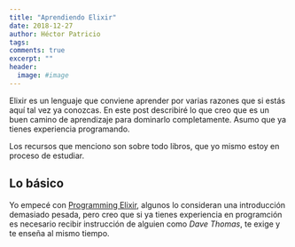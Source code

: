 ```yaml
---
title: "Aprendiendo Elixir"
date: 2018-12-27
author: Héctor Patricio
tags:
comments: true
excerpt: ""
header:
  image: #image
---
```

Elixir es un lenguaje que conviene aprender por varias razones que si estás aquí
tal vez ya conozcas. En este post describiré lo que creo que es un buen camino de
aprendizaje para dominarlo completamente. Asumo que ya tienes experiencia programando.

Los recursos que menciono son sobre todo libros, que yo mismo estoy en proceso de estudiar.

## Lo básico

Yo empecé con [Programming Elixir](https://pragprog.com/book/elixir16/programming-elixir-1-6),
algunos lo consideran una introducción demasiado pesada, pero creo que si ya tienes 
experiencia en programción es necesario recibir instrucción de alguien como *Dave Thomas*,
te exige y te enseña al mismo tiempo.


